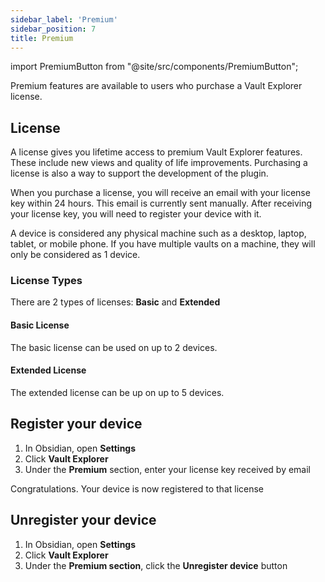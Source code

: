 ```yaml
---
sidebar_label: 'Premium'
sidebar_position: 7
title: Premium
---
```


import PremiumButton from "@site/src/components/PremiumButton";

<span className="large-text">Premium features are available to users who purchase a Vault Explorer license.</span>

## License

A license gives you lifetime access to premium Vault Explorer features. These include new views and quality of life improvements. Purchasing a license is also a way to support the development of the plugin.

When you purchase a license, you will receive an email with your license key within 24 hours. This email is currently sent manually. After receiving your license key, you will need to register your device with it.

A device is considered any physical machine such as a desktop, laptop, tablet, or mobile phone. If you have multiple vaults on a machine, they will only be considered as 1 device.


### License Types

There are 2 types of licenses: **Basic** and **Extended**

#### Basic License

The basic license can be used on up to 2 devices.

#### Extended License
 
The extended license can be up on up to 5 devices.

<PremiumButton/>

## Register your device

1. In Obsidian, open **Settings**
2. Click **Vault Explorer**
3. Under the **Premium** section, enter your license key received by email

Congratulations. Your device is now registered to that license

## Unregister your device

1. In Obsidian, open **Settings**
2. Click **Vault Explorer**
3. Under the **Premium section**, click the **Unregister device** button
